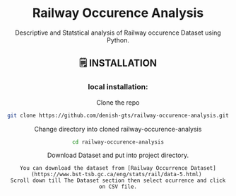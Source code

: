 <div align='center'>
    <h1><b>Railway Occurence Analysis</b></h1>
    <p>Descriptive and Statstical analysis of Railway occurence Dataset using Python.</p>


## 🗒️ **INSTALLATION**

### local installation:

Clone the repo

```bash
git clone https://github.com/denish-gts/railway-occurence-analysis.git
```

Change directory into cloned railway-occurence-analysis

```bash
cd railway-occurence-analysis
```

Download Dataset and put into project directory. 
```
You can download the dataset from [Railway Occurrence Dataset](https://www.bst-tsb.gc.ca/eng/stats/rail/data-5.html) 
Scroll down till The Dataset section then select ocurrence and click on CSV file.
```
